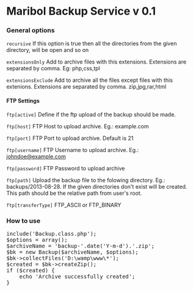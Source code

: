Maribol Backup Service v 0.1
===============

<h3>General options</h3>

<code>recursive</code> If this option is true then all the directories from the given directory, will be open and so on

<code>extensionsOnly</code> Add to archive files with this extensions. Extensions are separated by comma. Eg: php,css,tpl

<code>extensionsExclude</code> Add to archive all the files except files with this extenions. Extensions are separated by comma. zip,jpg,rar,html


<h4>FTP Settings</h4>
<code>ftp[active]</code> Define if the ftp upload of the backup should be made.

<code>ftp[host]</code> FTP Host to upload archive. Eg.: example.com

<code>ftp[port]</code> FTP Port to upload archive. Default is 21

<code>ftp[username]</code> FTP Username to upload archive. Eg.: johndoe@example.com

<code>ftp[password]</code> FTP Password to upload archive

<code>ftp[path]</code> Upload the backup file to the folowing directory. Eg.: backups/2013-08-28. If the given directories don't exist will be created. This path should be the relative path from user's root.

<code>ftp[transferType]</code> FTP_ASCII or FTP_BINARY

<h3>How to use</h3>
<pre>
include('Backup.class.php');
$options = array();
$archiveName = 'backup-'.date('Y-m-d').'.zip';
$bk = new Backup($archiveName, $options);
$bk->collectFiles('D:\wamp\www\*');
$created = $bk->createZip();
if ($created) {
    echo 'Archive successfully created';
}
</pre>